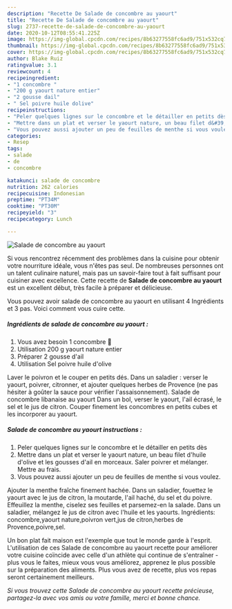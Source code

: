 ```yaml
---
description: "Recette De Salade de concombre au yaourt"
title: "Recette De Salade de concombre au yaourt"
slug: 2737-recette-de-salade-de-concombre-au-yaourt
date: 2020-10-12T08:55:41.225Z
image: https://img-global.cpcdn.com/recipes/8b63277558fc6ad9/751x532cq70/salade-de-concombre-au-yaourt-photo-principale-de-la-recette.jpg
thumbnail: https://img-global.cpcdn.com/recipes/8b63277558fc6ad9/751x532cq70/salade-de-concombre-au-yaourt-photo-principale-de-la-recette.jpg
cover: https://img-global.cpcdn.com/recipes/8b63277558fc6ad9/751x532cq70/salade-de-concombre-au-yaourt-photo-principale-de-la-recette.jpg
author: Blake Ruiz
ratingvalue: 3.1
reviewcount: 4
recipeingredient:
- "1 concombre "
- "200 g yaourt nature entier"
- "2 gousse dail"
- " Sel poivre huile dolive"
recipeinstructions:
- "Peler quelques lignes sur le concombre et le détailler en petits dès"
- "Mettre dans un plat et verser le yaourt nature, un beau filet d&#39;huile d&#39;olive et les gousses d&#39;ail en morceaux. Saler poivrer et mélanger. Mettre au frais."
- "Vous pouvez aussi ajouter un peu de feuilles de menthe si vous voulez."
categories:
- Resep
tags:
- salade
- de
- concombre

katakunci: salade de concombre 
nutrition: 262 calories
recipecuisine: Indonesian
preptime: "PT34M"
cooktime: "PT30M"
recipeyield: "3"
recipecategory: Lunch

---
```



![Salade de concombre au yaourt](https://img-global.cpcdn.com/recipes/8b63277558fc6ad9/751x532cq70/salade-de-concombre-au-yaourt-photo-principale-de-la-recette.jpg)

Si vous rencontrez récemment des problèmes dans la cuisine pour obtenir votre nourriture idéale, vous n'êtes pas seul. De nombreuses personnes ont un talent culinaire naturel, mais pas un savoir-faire tout à fait suffisant pour cuisiner avec excellence. Cette recette de <strong> Salade de concombre au yaourt </strong> est un excellent début, très facile à préparer et délicieuse.

<!--inarticleads1-->

Vous pouvez avoir salade de concombre au yaourt en utilisant 4 Ingrédients et 3 pas. Voici comment vous cuire cette.

##### Ingrédients de salade de concombre au yaourt :

1. Vous avez besoin 1 concombre 🥒
1. Utilisation 200 g yaourt nature entier
1. Préparer 2 gousse d&#39;ail
1. Utilisation  Sel poivre huile d&#39;olive


Laver le poivron et le couper en petits dés. Dans un saladier : verser le yaourt, poivrer, citronner, et ajouter quelques herbes de Provence (ne pas hésiter à goûter la sauce pour vérifier l&#39;assaisonnement). Salade de concombre libanaise au yaourt Dans un bol, verser le yaourt, l&#39;ail écrasé, le sel et le jus de citron. Couper finement les concombres en petits cubes et les incorporer au yaourt. 

<!--inarticleads2-->

##### Salade de concombre au yaourt instructions :

1. Peler quelques lignes sur le concombre et le détailler en petits dès
1. Mettre dans un plat et verser le yaourt nature, un beau filet d&#39;huile d&#39;olive et les gousses d&#39;ail en morceaux. Saler poivrer et mélanger. Mettre au frais.
1. Vous pouvez aussi ajouter un peu de feuilles de menthe si vous voulez.


Ajouter la menthe fraîche finement hachée. Dans un saladier, fouettez le yaourt avec le jus de citron, la moutarde, l&#39;ail haché, du sel et du poivre. Effeuillez la menthe, ciselez ses feuilles et parsemez-en la salade. Dans un saladier, mélangez le jus de citron avec l&#39;huile et les yaourts. Ingrédients: concombre,yaourt nature,poivron vert,jus de citron,herbes de Provence,poivre,sel. 

<!--inarticleads1-->

<p>
Un bon plat fait maison est l'exemple que tout le monde garde à l'esprit. L'utilisation de ces Salade de concombre au yaourt recette pour améliorer votre cuisine coïncide avec celle d'un athlète qui continue de s'entraîner - plus vous le faites, mieux vous vous améliorez, apprenez le plus possible sur la préparation des aliments. Plus vous avez de recette, plus vos repas seront certainement meilleurs.
</p>

<p>
<i>Si vous trouvez cette Salade de concombre au yaourt recette précieuse, partagez-la avec vos amis ou votre famille, merci et bonne chance.</i>
</p>
